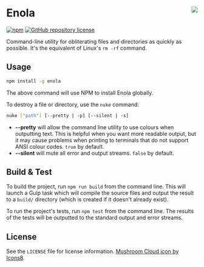 [github-repository-url]: https://github.com/mgthomas99/enola
[npm-package-url]: http://npmjs.com/package/enola
[npm-package-version-shield-url]: https://img.shields.io/npm/v/enola.svg
[repository-license-shield-url]: https://img.shields.io/github/license/mgthomas99/enola.svg?style=flat-square
[repository-license-url]: https://github.com/mgthomas99/enola/blob/master/LICENSE

# Enola <img src="https://img.icons8.com/metro/50/000000/mushroom-cloud.png" align="right" draggable="false">

[![npm][npm-package-version-shield-url]][npm-package-url]
[![GitHub repository license][repository-license-shield-url]][repository-license-url]

Command-line utility for obliterating files and directories as quickly as
possible. It's the equivalent of Linux's `rm -rf` command.

## Usage

```sh
npm install -g enola
```

The above command will use NPM to install Enola globally.

To destroy a file or directory, use the `nuke` command:

```sh
nuke ["path"] [--pretty | -p] [--silent | -s]
```

* **--pretty** will allow the command line utility to use colours when
  outputting text. This is helpful when you want more readable output, but it
  may cause problems when printing to terminals that do not support ANSI colour
  codes. `true` by default.
* **--silent** will mute all error and output streams. `false` by default.

## Build & Test

To build the project, run `npm run build` from the command line. This will
launch a Gulp task which will compile the source files and output the result to
a `build/` directory (which is created if it doesn't already exist).

To run the project's tests, run `npm test` from the command line. The results of
the tests will be outputted to the standard output and error streams.

## License

See the `LICENSE` file for license information.
[Mushroom Cloud icon by Icons8](https://icons8.com/icon/1268/mushroom-cloud).
